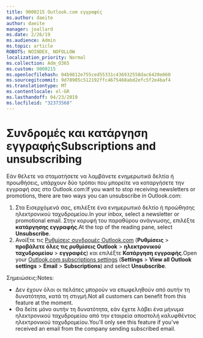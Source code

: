 ```yaml
---
title: 9000215 Outlook.com εγγραφές
ms.author: daeite
author: daeite
manager: joallard
ms.date: 2/26/19
ms.audience: Admin
ms.topic: article
ROBOTS: NOINDEX, NOFOLLOW
localization_priority: Normal
ms.collection: Adm_O365
ms.custom: 9000215
ms.openlocfilehash: 04b9812e755ced55331c436932558dac6420e060
ms.sourcegitcommit: 9d78905c512192ffc4675468abd2efc5f2e4baf4
ms.translationtype: MT
ms.contentlocale: el-GR
ms.lasthandoff: 04/23/2019
ms.locfileid: "32373568"
---
```

# <a name="subscriptions-and-unsubscribing"></a><span data-ttu-id="59091-102">Συνδρομές και κατάργηση εγγραφής</span><span class="sxs-lookup"><span data-stu-id="59091-102">Subscriptions and unsubscribing</span></span>

<span data-ttu-id="59091-103">Εάν θέλετε να σταματήσετε να λαμβάνετε ενημερωτικά δελτία ή προωθήσεις, υπάρχουν δύο τρόποι που μπορείτε να καταργήσετε την εγγραφή σας στο Outlook.com:</span><span class="sxs-lookup"><span data-stu-id="59091-103">If you want to stop receiving newsletters or promotions, there are two ways you can unsubscribe in Outlook.com:</span></span>

1. <span data-ttu-id="59091-104">Στα Εισερχόμενά σας, επιλέξτε ένα ενημερωτικό δελτίο ή προώθησης ηλεκτρονικού ταχυδρομείου.</span><span class="sxs-lookup"><span data-stu-id="59091-104">In your inbox, select a newsletter or promotional email.</span></span> <span data-ttu-id="59091-105">Στην κορυφή του παραθύρου ανάγνωσης, επιλέξτε **κατάργησης εγγραφής**.</span><span class="sxs-lookup"><span data-stu-id="59091-105">At the top of the reading pane, select **Unsubscribe**.</span></span>
2. <span data-ttu-id="59091-106">Ανοίξτε τις [Ρυθμίσεις συνδρομές Outlook.com](https://outlook.live.com/mail/options/mail/brandsSubscriptions) (**Ρυθμίσεις** > **προβάλετε όλες τις ρυθμίσεις Outlook** > **ηλεκτρονικού ταχυδρομείου** > **εγγραφές**) και επιλέξτε **Κατάργηση εγγραφής**.</span><span class="sxs-lookup"><span data-stu-id="59091-106">Open your [Outlook.com subscriptions settings](https://outlook.live.com/mail/options/mail/brandsSubscriptions) (**Settings** > **View all Outlook settings** > **Email** > **Subscriptions**) and select **Unsubscribe**.</span></span>

<span data-ttu-id="59091-107">Σημειώσεις:</span><span class="sxs-lookup"><span data-stu-id="59091-107">Notes:</span></span>

- <span data-ttu-id="59091-108">Δεν έχουν όλοι οι πελάτες μπορούν να επωφεληθούν από αυτήν τη δυνατότητα, κατά τη στιγμή.</span><span class="sxs-lookup"><span data-stu-id="59091-108">Not all customers can benefit from this feature at the moment.</span></span>
- <span data-ttu-id="59091-109">Θα δείτε μόνο αυτήν τη δυνατότητα, εάν έχετε λάβει ένα μήνυμα ηλεκτρονικού ταχυδρομείου από την εταιρεία αποστολή καλυφθέντος ηλεκτρονικού ταχυδρομείου.</span><span class="sxs-lookup"><span data-stu-id="59091-109">You'll only see this feature if you've received an email from the company sending subscribed email.</span></span>